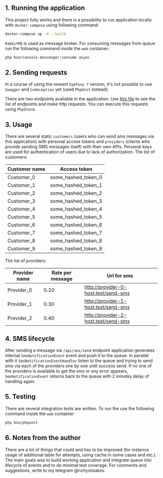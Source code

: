 ## 1. Running the application

This project fully works and there is a possibility to run application locally with
`docker-compose` using following command:

```bash
docker-compose up -d --build
```

`RabbitMQ` is used as message broker. For consuming messages from queue run the following
command inside the `web` container:

```bash
php bin/console messenger:consume async
```

## 2. Sending requests

In a course of using the newest `Symfony 7` version, it's not possible to use `Swagger` and `Codeception` yet
(used `PhpUnit` instead).

There are two endpoints available in the application. Use [this file](requests.http) to see the list of endpoints
and make http requests. You can execute this requests using `PhpStorm`.

## 3. Usage

There are several static `customers` (users who can send sms messages via this application) with personal access tokens
and `providers` (clients who provide sending SMS messages itself) with their own APIs.
Personal keys are used for authentication of users due to lack of authorization.
The list of customers:

| Customer name | Access token        |
|---------------|---------------------|
| Customer_0    | some_hashed_token_0 |
| Customer_1    | some_hashed_token_1 |
| Customer_2    | some_hashed_token_2 |
| Customer_3    | some_hashed_token_3 |
| Customer_4    | some_hashed_token_4 |
| Customer_5    | some_hashed_token_5 |
| Customer_6    | some_hashed_token_6 |
| Customer_7    | some_hashed_token_7 |
| Customer_8    | some_hashed_token_8 |
| Customer_9    | some_hashed_token_9 |

The list of providers:

| Provider name | Rate per message | Url for sms                          |
|---------------|------------------|--------------------------------------|
| Provider_0    | 0.20             | http://provider-0-host.test/send-sms |
| Provider_1    | 0.30             | http://provider-1-host.test/send-sms |
| Provider_2    | 0.40             | http://provider-2-host.test/send-sms |

## 4. SMS lifecycle
After sending a message via `/api/sms/send` endpoint application generates internal `SmsNotificationEvent` event
and push it to the queue. In parallel with it `SmsNotificationEventHandler` listen to the queue and trying to send
sms via each of the providers one by one until success send. If no one of the providers is available to get the sms
or any error appears, `SmsNotificationEvent` returns back to the queue with 2 minutes delay of handling again.
## 5. Testing
There are several integration tests are written. To run the use the following command inside the `web` container:
```bash
php bin/phpunit
```
## 6. Notes from the author
There are a lot of things that could and has to be improved (for instance usage of additional table for attempts,
using cache in some cases and etc.). The main goals was to build working application and integrate queue into
lifecycle of events and to do minimal test coverage. For comments and suggestions, write to my telegram @nchystsiakov.
